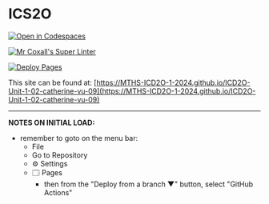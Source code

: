 # ICS2O

[![Open in Codespaces](https://classroom.github.com/assets/launch-codespace-2972f46106e565e64193e422d61a12cf1da4916b45550586e14ef0a7c637dd04.svg)](https://classroom.github.com/open-in-codespaces?assignment_repo_id=18149750)

[![Mr Coxall's Super Linter](https://github.com/MTHS-ICD2O-1-2024/ICD2O-Unit-1-02-catherine-vu-09/workflows/Mr%20Coxall's%20Super%20Linter/badge.svg)](https://github.com/MTHS-ICD2O-1-2024/ICD2O-Unit-1-02-catherine-vu-09/actions)

[![Deploy Pages](https://github.com/MTHS-ICD2O-1-2024/ICD2O-Unit-1-02-catherine-vu-09/workflows/Deploy%20Pages/badge.svg)](https://github.com/MTHS-ICD2O-1-2024/ICD2O-Unit-1-02-catherine-vu-09/actions)

This site can be found at: [https://MTHS-ICD2O-1-2024.github.io/ICD2O-Unit-1-02-catherine-vu-09](https://MTHS-ICD2O-1-2024.github.io/ICD2O-Unit-1-02-catherine-vu-09)

---

**NOTES ON INITIAL LOAD:**
- remember to goto on the menu bar:
  - File
  - Go to Repository
  - ⚙ Settings
  - 🗔 Pages
    - then from the "Deploy from a branch ▼" button, select "GitHub Actions"
